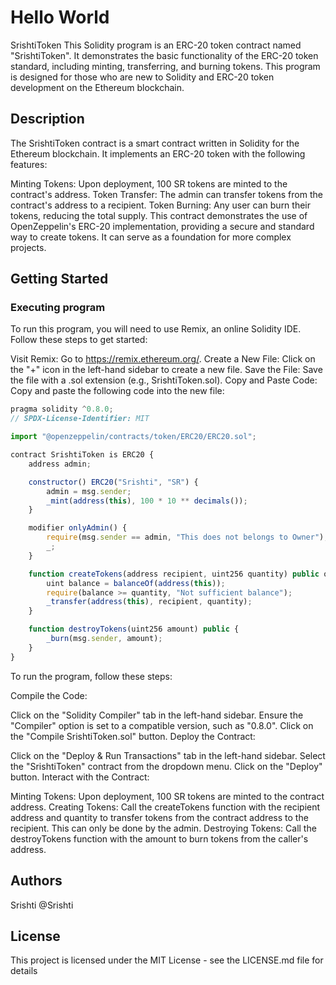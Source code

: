 # Hello World

SrishtiToken
This Solidity program is an ERC-20 token contract named "SrishtiToken". It demonstrates the basic functionality of the ERC-20 token standard, including minting, transferring, and burning tokens. This program is designed for those who are new to Solidity and ERC-20 token development on the Ethereum blockchain.
## Description

The SrishtiToken contract is a smart contract written in Solidity for the Ethereum blockchain. It implements an ERC-20 token with the following features:

Minting Tokens: Upon deployment, 100 SR tokens are minted to the contract's address.
Token Transfer: The admin can transfer tokens from the contract's address to a recipient.
Token Burning: Any user can burn their tokens, reducing the total supply.
This contract demonstrates the use of OpenZeppelin's ERC-20 implementation, providing a secure and standard way to create tokens. It can serve as a foundation for more complex projects.
## Getting Started

### Executing program

To run this program, you will need to use Remix, an online Solidity IDE. Follow these steps to get started:

Visit Remix: Go to https://remix.ethereum.org/.
Create a New File: Click on the "+" icon in the left-hand sidebar to create a new file.
Save the File: Save the file with a .sol extension (e.g., SrishtiToken.sol).
Copy and Paste Code: Copy and paste the following code into the new file:
```javascript
pragma solidity ^0.8.0;
// SPDX-License-Identifier: MIT

import "@openzeppelin/contracts/token/ERC20/ERC20.sol";

contract SrishtiToken is ERC20 {
    address admin;

    constructor() ERC20("Srishti", "SR") {
        admin = msg.sender;
        _mint(address(this), 100 * 10 ** decimals());
    }

    modifier onlyAdmin() {
        require(msg.sender == admin, "This does not belongs to Owner");
        _;
    }

    function createTokens(address recipient, uint256 quantity) public onlyAdmin {
        uint balance = balanceOf(address(this));
        require(balance >= quantity, "Not sufficient balance");
        _transfer(address(this), recipient, quantity);
    }

    function destroyTokens(uint256 amount) public {
        _burn(msg.sender, amount);
    }
}


```

To run the program, follow these steps:

Compile the Code:

Click on the "Solidity Compiler" tab in the left-hand sidebar.
Ensure the "Compiler" option is set to a compatible version, such as "0.8.0".
Click on the "Compile SrishtiToken.sol" button.
Deploy the Contract:

Click on the "Deploy & Run Transactions" tab in the left-hand sidebar.
Select the "SrishtiToken" contract from the dropdown menu.
Click on the "Deploy" button.
Interact with the Contract:

Minting Tokens: Upon deployment, 100 SR tokens are minted to the contract address.
Creating Tokens: Call the createTokens function with the recipient address and quantity to transfer tokens from the contract address to the recipient. This can only be done by the admin.
Destroying Tokens: Call the destroyTokens function with the amount to burn tokens from the caller's address.
## Authors

Srishti 
@Srishti


## License

This project is licensed under the MIT License - see the LICENSE.md file for details
